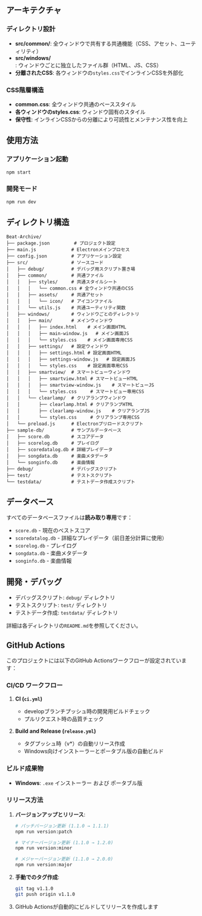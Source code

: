 ## アーキテクチャ

### ディレクトリ設計
- **src/common/**: 全ウィンドウで共有する共通機能（CSS、アセット、ユーティリティ）
- **src/windows/**: ウィンドウごとに独立したファイル群（HTML、JS、CSS）
- **分離されたCSS**: 各ウィンドウの`styles.css`でインラインCSSを外部化

### CSS階層構造
- **common.css**: 全ウィンドウ共通のベーススタイル
- **各ウィンドウのstyles.css**: ウィンドウ固有のスタイル
- **保守性**: インラインCSSからの分離により可読性とメンテナンス性を向上

## 使用方法

### アプリケーション起動
```bash
npm start
```

### 開発モード
```bash
npm run dev
```

## ディレクトリ構造

```
Beat-Archive/
├── package.json         # プロジェクト設定
├── main.js             # Electronメインプロセス
├── config.json         # アプリケーション設定
├── src/                # ソースコード
│   ├── debug/          # デバッグ用スクリプト置き場
│   ├── common/         # 共通ファイル
│   │   ├── styles/     # 共通スタイルシート
│   │   │   └── common.css # 全ウィンドウ共通のCSS
│   │   ├── assets/     # 共通アセット
│   │   │   └── icon/   # アイコンファイル
│   │   └── utils.js    # 共通ユーティリティ関数
│   ├── windows/        # ウィンドウごとのディレクトリ
│   │   ├── main/       # メインウィンドウ
│   │   │   ├── index.html    # メイン画面HTML
│   │   │   ├── main-window.js   # メイン画面JS
│   │   │   └── styles.css    # メイン画面専用CSS
│   │   ├── settings/   # 設定ウィンドウ
│   │   │   ├── settings.html # 設定画面HTML
│   │   │   ├── settings-window.js   # 設定画面JS
│   │   │   └── styles.css    # 設定画面専用CSS
│   │   ├── smartview/  # スマートビューウィンドウ
│   │   │   ├── smartview.html # スマートビューHTML
│   │   │   ├── smartview-window.js    # スマートビューJS
│   │   │   └── styles.css     # スマートビュー専用CSS
│   │   └── clearlamp/  # クリアランプウィンドウ
│   │       ├── clearlamp.html # クリアランプHTML
│   │       ├── clearlamp-window.js    # クリアランプJS
│   │       └── styles.css     # クリアランプ専用CSS
│   └── preload.js      # Electronプリロードスクリプト
├── sample-db/          # サンプルデータベース
│   ├── score.db        # スコアデータ
│   ├── scorelog.db     # プレイログ
│   ├── scoredatalog.db # 詳細プレイデータ
│   ├── songdata.db     # 楽曲メタデータ
│   └── songinfo.db     # 楽曲情報
├── debug/              # デバッグスクリプト
├── test/               # テストスクリプト
└── testdata/           # テストデータ作成スクリプト
```

## データベース

すべてのデータベースファイルは**読み取り専用**です：
- `score.db` - 現在のベストスコア
- `scoredatalog.db` - 詳細なプレイデータ（前日差分計算に使用）
- `scorelog.db` - プレイログ
- `songdata.db` - 楽曲メタデータ
- `songinfo.db` - 楽曲情報

## 開発・デバッグ

- デバッグスクリプト: `debug/` ディレクトリ
- テストスクリプト: `test/` ディレクトリ  
- テストデータ作成: `testdata/` ディレクトリ

詳細は各ディレクトリの`README.md`を参照してください。

## GitHub Actions

このプロジェクトには以下のGitHub Actionsワークフローが設定されています：

### CI/CD ワークフロー

1. **CI (`ci.yml`)**
   - developブランチプッシュ時の開発用ビルドチェック
   - プルリクエスト時の品質チェック

2. **Build and Release (`release.yml`)**
   - タグプッシュ時（v*）の自動リリース作成
   - Windows向けインストーラーとポータブル版の自動ビルド

### ビルド成果物

- **Windows**: `.exe` インストーラー および ポータブル版

### リリース方法

1. **バージョンアップとリリース**:
   ```bash
   # パッチバージョン更新 (1.1.0 → 1.1.1)
   npm run version:patch
   
   # マイナーバージョン更新 (1.1.0 → 1.2.0)
   npm run version:minor
   
   # メジャーバージョン更新 (1.1.0 → 2.0.0)
   npm run version:major
   ```

2. **手動でのタグ作成**:
   ```bash
   git tag v1.1.0
   git push origin v1.1.0
   ```

3. GitHub Actionsが自動的にビルドしてリリースを作成します
